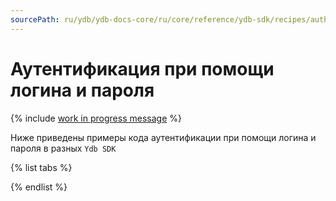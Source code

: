 ```yaml
---
sourcePath: ru/ydb/ydb-docs-core/ru/core/reference/ydb-sdk/recipes/auth/_includes/static.md
---
```

# Аутентификация при помощи логина и пароля

{% include [work in progress message](../../_includes/addition.md) %}

Ниже приведены примеры кода аутентификации при помощи логина и пароля в разных `Ydb SDK`

{% list tabs %}

{% endlist %}
